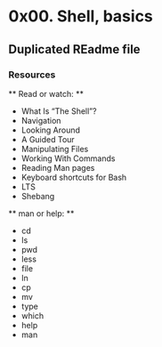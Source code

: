 # 0x00. Shell, basics
## Duplicated REadme file

### Resources
** Read or watch: **
* What Is “The Shell”?
* Navigation
* Looking Around
* A Guided Tour
* Manipulating Files
* Working With Commands
* Reading Man pages
* Keyboard shortcuts for Bash
* LTS
* Shebang

** man or help: **


* cd
* ls
* pwd
* less
* file
* ln
* cp
* mv
* type
* which
* help
* man

